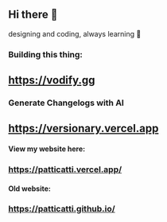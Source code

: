 ## Hi there 👋
designing and coding, always learning 🌱

### Building this thing:
## https://vodify.gg

### Generate Changelogs with AI
## https://versionary.vercel.app

#### View my website here: 
### https://patticatti.vercel.app/
#### Old website:
### https://patticatti.github.io/

<!--
**Patticatti/Patticatti** is a ✨ _special_ ✨ repository because its `README.md` (this file) appears on your GitHub profile.

Here are some ideas to get you started:

- 🔭 I’m currently working on ...
- 🌱 I’m currently learning ...
- 👯 I’m looking to collaborate on ...
- 🤔 I’m looking for help with ...
- 💬 Ask me about ...
- 📫 How to reach me: ...
- 😄 Pronouns: ...
- ⚡ Fun fact: ...
-->
